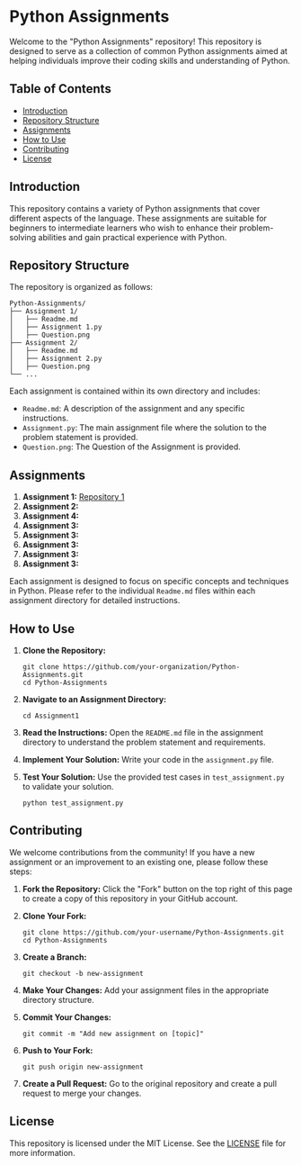 # Python Assignments

Welcome to the "Python Assignments" repository! This repository is designed to serve as a collection of common Python assignments aimed at helping individuals improve their coding skills and understanding of Python.

## Table of Contents

- [Introduction](#introduction)
- [Repository Structure](#repository-structure)
- [Assignments](#assignments)
- [How to Use](#how-to-use)
- [Contributing](#contributing)
- [License](#license)

## Introduction

This repository contains a variety of Python assignments that cover different aspects of the language. These assignments are suitable for beginners to intermediate learners who wish to enhance their problem-solving abilities and gain practical experience with Python.

## Repository Structure

The repository is organized as follows:

```
Python-Assignments/
├── Assignment 1/
│   ├── Readme.md
│   ├── Assignment 1.py
│   ├── Question.png
├── Assignment 2/
│   ├── Readme.md
│   ├── Assignment 2.py
│   ├── Question.png
└── ...
```

Each assignment is contained within its own directory and includes:

- `Readme.md`: A description of the assignment and any specific instructions.
- `Assignment.py`: The main assignment file where the solution to the problem statement is provided.
- `Question.png`: The Question of the Assignment is provided.

## Assignments

1. **Assignment 1:** [Repository 1](#https://github.com/LanguageisSimple/Python-Assignments/tree/main/Assignment%2001)
2. **Assignment 2:** 
3. **Assignment 4:**  
4. **Assignment 3:** 
5. **Assignment 3:** 
6. **Assignment 3:** 
7. **Assignment 3:** 
8. **Assignment 3:** 

Each assignment is designed to focus on specific concepts and techniques in Python. Please refer to the individual `Readme.md` files within each assignment directory for detailed instructions.

## How to Use

1. **Clone the Repository:**
   ```
   git clone https://github.com/your-organization/Python-Assignments.git
   cd Python-Assignments
   ```

2. **Navigate to an Assignment Directory:**
   ```
   cd Assignment1
   ```

3. **Read the Instructions:**
   Open the `README.md` file in the assignment directory to understand the problem statement and requirements.

4. **Implement Your Solution:**
   Write your code in the `assignment.py` file.

5. **Test Your Solution:**
   Use the provided test cases in `test_assignment.py` to validate your solution.
   ```
   python test_assignment.py
   ```

## Contributing

We welcome contributions from the community! If you have a new assignment or an improvement to an existing one, please follow these steps:

1. **Fork the Repository:**
   Click the "Fork" button on the top right of this page to create a copy of this repository in your GitHub account.

2. **Clone Your Fork:**
   ```
   git clone https://github.com/your-username/Python-Assignments.git
   cd Python-Assignments
   ```

3. **Create a Branch:**
   ```
   git checkout -b new-assignment
   ```

4. **Make Your Changes:**
   Add your assignment files in the appropriate directory structure.

5. **Commit Your Changes:**
   ```
   git commit -m "Add new assignment on [topic]"
   ```

6. **Push to Your Fork:**
   ```
   git push origin new-assignment
   ```

7. **Create a Pull Request:**
   Go to the original repository and create a pull request to merge your changes.

## License

This repository is licensed under the MIT License. See the [LICENSE](LICENSE) file for more information.
